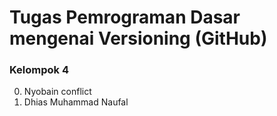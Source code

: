 # Tugas Pemrograman Dasar mengenai Versioning (GitHub)
### Kelompok 4
0. Nyobain conflict
1. Dhias Muhammad Naufal